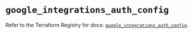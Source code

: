 # `google_integrations_auth_config`

Refer to the Terraform Registry for docs: [`google_integrations_auth_config`](https://registry.terraform.io/providers/hashicorp/google-beta/5.43.0/docs/resources/google_integrations_auth_config).
